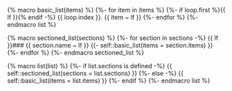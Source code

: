 {% macro basic_list(items) %}
  {%- for item in items %}
    {%- if loop.first %}{{ lf }}{% endif -%}
    {{ loop.index }}. {{ item ~ lf }}
  {%- endfor %}
{%- endmacro list %}

{% macro sectioned_list(sections) %}
  {%- for section in sections -%}
    {{ lf }}### {{ section.name ~ lf }}
    {{- self::basic_list(items = section.items) }}
  {%- endfor %}
{%- endmacro sectioned_list %}

{% macro list(list) %}
  {%- if list.sections is defined -%}
    {{ self::sectioned_list(sections = list.sections) }}
  {%- else -%}
    {{ self::basic_list(items = list.items) }}
  {%- endif %}
{%- endmacro list %}
